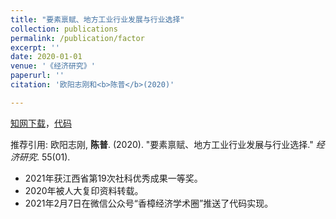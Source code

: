 ```yaml
---
title: "要素禀赋、地方工业行业发展与行业选择"
collection: publications
permalink: /publication/factor
excerpt: ''
date: 2020-01-01
venue: '《经济研究》'
paperurl: ''
citation: '欧阳志刚和<b>陈普</b>(2020)'

---
```



[知网下载](https://kns.cnki.net/kcms/detail/detail.aspx?dbcode=CJFD&filename=JJYJ202001007&dbname=CJFDLAST2020)，[代码](https://github.com/common2016/FactorandIndustry)


推荐引用: 欧阳志刚, **陈普**. (2020). "要素禀赋、地方工业行业发展与行业选择." <i>经济研究</i>. 55(01).

- 2021年获江西省第19次社科优秀成果一等奖。
- 2020年被人大复印资料转载。
- 2021年2月7日在微信公众号“香樟经济学术圈”推送了代码实现。
